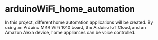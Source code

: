# arduinoWiFi_home_automation
In this project, different home automation applications will be created. By using an Arduino MKR WiFi 1010 board, the Arduino IoT Cloud, and an Amazon Alexa device, home appliances can be voice controlled. 
